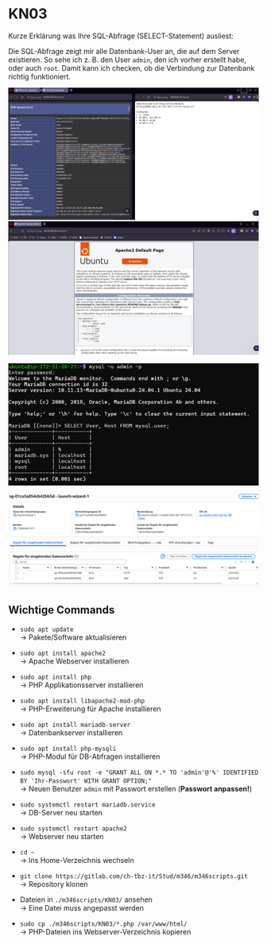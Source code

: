 # KN03

Kurze Erklärung was Ihre SQL-Abfrage (SELECT-Statement) ausliest:

Die SQL-Abfrage zeigt mir alle Datenbank-User an, die auf dem Server existieren. So sehe ich z. B. den User `admin`, den ich vorher erstellt habe, oder auch `root`. Damit kann ich checken, ob die Verbindung zur Datenbank richtig funktioniert.




![Websiten Testen](https://github.com/finndomeisen/M346/blob/main/KN03/img/Website_Testen.png)
![Website Testing](https://github.com/finndomeisen/M346/blob/main/KN03/img/Website_Testing.png)

![Sql Login](https://github.com/finndomeisen/M346/blob/main/KN03/img/Sql_Login.png)

![Sicherheitsgruppen](https://github.com/finndomeisen/M346/blob/main/KN03/img/Sicherheitsgruppe.png)




## Wichtige Commands

- `sudo apt update`  
  → Pakete/Software aktualisieren  

- `sudo apt install apache2`  
  → Apache Webserver installieren  

- `sudo apt install php`  
  → PHP Applikationsserver installieren  

- `sudo apt install libapache2-mod-php`  
  → PHP-Erweiterung für Apache installieren  

- `sudo apt install mariadb-server`  
  → Datenbankserver installieren  

- `sudo apt install php-mysqli`  
  → PHP-Modul für DB-Abfragen installieren  

- `sudo mysql -sfu root -e "GRANT ALL ON *.* TO 'admin'@'%' IDENTIFIED BY 'Ihr-Passwort' WITH GRANT OPTION;"`  
  → Neuen Benutzer `admin` mit Passwort erstellen (**Passwort anpassen!**)  

- `sudo systemctl restart mariadb.service`  
  → DB-Server neu starten  

- `sudo systemctl restart apache2`  
  → Webserver neu starten  

- `cd ~`  
  → Ins Home-Verzeichnis wechseln  

- `git clone https://gitlab.com/ch-tbz-it/Stud/m346/m346scripts.git`  
  → Repository klonen  

- Dateien in `./m346scripts/KN03/` ansehen  
  → Eine Datei muss angepasst werden  

- `sudo cp ./m346scripts/KN03/*.php /var/www/html/`  
  → PHP-Dateien ins Webserver-Verzeichnis kopieren  
